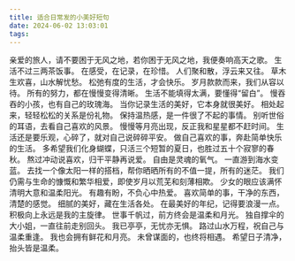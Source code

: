 ```yaml
---
title: 适合日常发的小美好短句
date: 2024-06-02 13:03:01
tags:
---
```


亲爱的旅人，请不要困于无风之地，若你困于无风之地，我便奏响高天之歌。
生活不过三两茶饭事。
在感受，在记录，在珍惜。
人们聚和散，浮云来又往。
草木生欢喜，山水解忧愁。
松弛有度的生活，才会快乐。
岁月款款而来，我们从容以待。
所有的努力，都在慢慢变得清晰。
生活不能填得太满，要懂得“留白”。
慢吞吞的小孩，也有自己的玫瑰海。
当你记录生活的美好，它本身就很美好。
相处起来，轻轻松松的关系是份礼物。
保持温热感，是一件很了不起的事情。
别听世俗的耳语，去看自己喜欢的风景。
慢慢等月亮出现，反正我和星星都不赶时间。
生活还是要乐观，心碎了，就对自己说碎碎平安。
做自己喜欢的事，奔赴简单快乐的生活。
多希望我们化身蝴蝶，只活三个短暂的夏日，也胜过五十个寂寥的春秋。
熬过冲动说喜欢，归干平静再说爱。
自由是灵魂的氧气。
一直游到海水变蓝。
去找一个像太阳一样的搭档，帮你晒晒所有的不值一提，所有的迷茫。
我们仍需与生命的慷慨和繁华相爱，即使岁月以荒芜和刻薄相欺。
少女的眼应该满怀清明大意和温柔阳光。
有趣有盼，不负心中热爱。
喜欢简单的事，干净的东西，清楚的感觉。
细腻的美好，藏在生活各处。
在最美好的年纪，记得要浪漫一点。
积极向上永远是我的主旋律。
世事千帆过，前方终会是温柔和月光。
独自撑伞的大小姐，一直往前走别回头。
我已亭亭，无忧亦无惧。
路过山水万程，祝自己与温柔重逢。
我也会拥有鲜花和月亮。
未曾谋面的，也终将相遇。
希望日子清净，抬头皆是温柔。